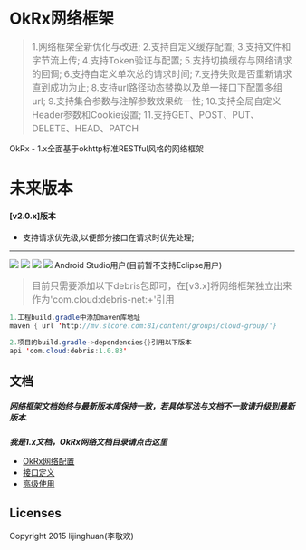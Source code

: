 # OkRx网络框架
> <font color=gray size=3>1.网络框架全新优化与改进;</font>
<font color=gray size=3>2.支持自定义缓存配置;</font>
<font color=gray size=3>3.支持文件和字节流上传;</font> 
<font color=gray size=3>4.支持Token验证与配置;</font>
<font color=gray size=3>5.支持切换缓存与网络请求的回调;</font>
<font color=gray size=3>6.支持自定义单次总的请求时间;</font>
<font color=gray size=3>7.支持失败是否重新请求直到成功为止;</font>
<font color=gray size=3>8.支持url路径动态替换以及单一接口下配置多组url;</font>
<font color=gray size=3>9.支持集合参数与注解参数效果统一性;</font>
<font color=gray size=3>10.支持全局自定义Header参数和Cookie设置;</font>
<font color=gray size=3>11.支持GET、POST、PUT、DELETE、HEAD、PATCH</font>

OkRx - 1.x全面基于okhttp标准RESTful风格的网络框架
# 未来版本
#### [v2.0.x]版本
* 支持请求优先级,以便部分接口在请求时优先处理;

-------
[![](https://img.shields.io/badge/API-14%2B-brightgreen.svg?style=flat)](https://android-arsenal.com/api?level=14) [![](https://img.shields.io/badge/platform-android-brightgreen.svg)](https://developer.android.com/index.html) [![](https://img.shields.io/badge/%E4%BD%9C%E8%80%85-lijinghuan-orange.svg)](https://github.com/smart005)
[![](https://img.shields.io/badge/RxDebris-v1.0.x-orange.svg)](https://github.com/smart005/RxDebris)
Android Studio用户(目前暂不支持Eclipse用户)
><font color=gray size=3>目前只需要添加以下debris包即可，在[v3.x]将网络框架独立出来作为'com.cloud:debris-net:+'引用</font>

```java
1.工程build.gradle中添加maven库地址
maven { url 'http://mv.slcore.com:81/content/groups/cloud-group/'}

2.项目的build.gradle->dependencies{}引用以下版本
api 'com.cloud:debris:1.0.83'
```
文档
--
##### 网络框架文档始终与最新版本库保持一致，若具体写法与文档不一致请升级到最新版本.
***我是1.x文档，OkRx网络文档目录请点击这里***
* [OkRx网络配置](config.md)
* [接口定义](api.md)
* [高级使用](senior.md)

Licenses
--
Copyright 2015 lijinghuan(李敬欢)